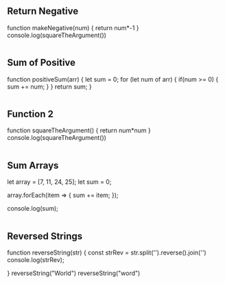 ## Return Negative
function makeNegative(num) {
    return num*-1
}
console.log(squareTheArgument())

```js

```

## Sum of Positive
function positiveSum(arr) {
  let sum = 0;
  for (let num of arr) {
    if(num >= 0) {
      sum += num;
    }
  }
  return sum;
}
```js

```

## Function 2
function squareTheArgument() {
    return num*num
}
console.log(squareTheArgument())

```js

```

## Sum Arrays
let array = [7, 11, 24, 25];
let sum = 0;

array.forEach(item => {
    sum += item;
});

console.log(sum);
```js

```

## Reversed Strings
function reverseString(str) {
    const strRev = str.split('').reverse().join('')
    console.log(strRev);
    
}
reverseString("World")
reverseString("word")
```js

```
